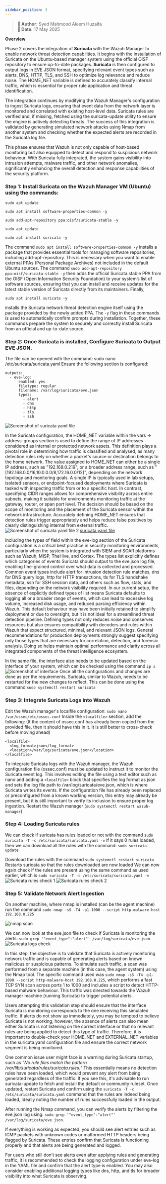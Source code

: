 ```yaml
---
sidebar_position: 3
---
```


> **📌 Author:** Syed Mahmood Aleem Huzaifa  
> **📅 Date:** 17 May 2025

**Overview**

Phase 2 covers the integration of **Suricata** with the Wazuh Manager to enable network threat detection capabilities. It begins with the installation of Suricata on the Ubuntu-based manager system using the official OISF repository to ensure up-to-date packages. **Suricata** is then configured to output logs in EVE JSON format, specifying relevant event types such as alerts, DNS, HTTP, TLS, and SSH to optimize log relevance and reduce noise. The HOME_NET variable is defined to accurately classify internal traffic, which is essential for proper rule application and threat identification.

The integration continues by modifying the Wazuh Manager's configuration to ingest Suricata logs, ensuring that event data from the network layer is monitored and correlated with existing host-level data. Suricata rules are verified and, if missing, fetched using the suricata-update utility to ensure the engine is actively detecting threats. The success of this integration is validated by generating simulated network attacks using Nmap from another system and checking whether the expected alerts are recorded in the Suricata log file.

This phase ensures that Wazuh is not only capable of host-based monitoring but also equipped to detect and respond to suspicious network behaviour. With Suricata fully integrated, the system gains visibility into intrusion attempts, malware traffic, and other network anomalies, significantly enhancing the overall detection and response capabilities of the security platform.

### Step 1: Install Suricata on the Wazuh Manager VM (Ubuntu) using the commands:
```
sudo apt update

sudo apt install software-properties-common -y

sudo add-apt-repository ppa:oisf/suricata-stable -y

sudo apt update

sudo apt install suricata -y
```
The command ```sudo apt install software-properties-common -y``` installs a package that provides essential tools for managing software repositories, including add-apt-repository. This is necessary when you want to enable external PPAs (Personal Package Archives) not included in the default Ubuntu sources. The command ```sudo add-apt-repository ppa:oisf/suricata-stable -y``` then adds the official Suricata stable PPA from the OISF (Open Information Security Foundation) to your system’s list of software sources, ensuring that you can install and receive updates for the latest stable version of Suricata directly from its maintainers. Finally, 
```
sudo apt install suricata -y
```
 installs the Suricata network threat detection engine itself using the package provided by the newly added PPA. The `-y` flag in these commands is used to automatically confirm prompts during installation. Together, these commands prepare the system to securely and correctly install Suricata from an official and up-to-date source.

### Step 2: Once Suricata is installed, Configure Suricata to Output EVE JSON.
The file can be opened with the command: sudo nano /etc/suricata/suricata.yaml
Ensure the following section is configured:
```
outputs:
  - eve-log:
      enabled: yes
      filetype: regular
      filename: /var/log/suricata/eve.json
      types:
        - alert
        - dns
        - http
        - tls
        - ssh
```
![Screenshot of suricata yaml file](img\pic28.png)

In the Suricata configuration, the HOME_NET variable within the vars → address-groups section is used to define the range of IP addresses considered as internal or protected network assets. This definition plays a pivotal role in determining how traffic is classified and analysed, as many detection rules rely on whether a packet's source or destination belongs to the home network. The value assigned to HOME_NET can either be a single IP address, such as "192.168.0.219", or a broader address range, such as "[192.168.0.0/16,10.0.0.0/8,172.16.0.0/12]", depending on the network topology and monitoring goals. A single IP is typically used in lab setups, isolated sensors, or endpoint-focused deployments where Suricata is tasked with inspecting traffic from or to a specific host. In contrast, specifying CIDR ranges allows for comprehensive visibility across entire subnets, making it suitable for environments monitoring traffic at the gateway, router, or span port level. The decision should be based on the scope of monitoring and the placement of the Suricata sensor within the network infrastructure. Accurately defining HOME_NET ensures that detection rules trigger appropriately and helps reduce false positives by clearly distinguishing internal from external traffic.
![Screenshot of suricata yaml file 2](img\pic29.png)
[suricata.yaml file](doc/suricata.yaml)

Including the types of field within the eve-log section of the Suricata configuration is a critical best practice in security monitoring environments, particularly when the system is integrated with SIEM and SOAR platforms such as Wazuh, MISP, TheHive, and Cortex. The types list explicitly defines which categories of events Suricata should output to the eve.json log file, enabling fine-grained control over what data is collected and processed. Common event types include alert for intrusion detection rule matches, dns for DNS query logs, http for HTTP transactions, tls for TLS handshake metadata, ssh for SSH session data, and others such as flow, stats, and files, depending on the network visibility required. In our current setup, the absence of explicitly defined types of list means Suricata defaults to logging all or a broader range of events, which can lead to excessive log volume, increased disk usage, and reduced parsing efficiency within Wazuh. This default behaviour may have been initially retained to simplify deployment or due to oversight, but it is not ideal for a streamlined threat detection pipeline. Defining types not only reduces noise and conserves resources but also ensures compatibility with decoders and rules within Wazuh that expect structured, minimal, and relevant JSON logs. General recommendations for production deployments strongly suggest specifying only those types that are necessary for correlation, detection, and forensic analysis. Doing so helps maintain optimal performance and clarity across all integrated components of the threat intelligence ecosystem.

In the same file, the interface also needs to be updated based on the interface of your system, which can be checked using the command `ip a`
![Screenshot of interface](img\pic30.png)
Once all the configurations and changes are done as per the requirements, Suricata, similar to Wazuh, needs to be restarted for the new changes to reflect. 
This can be done using the command ```sudo systemctl restart suricata```

### Step 3:  Integrate Suricata Logs into Wazuh
Edit the Wazuh manager's localfile configuration: ```sudo nano /var/ossec/etc/ossec.conf```
Inside the `<localfile>` section, add the following: (If the content of ossec.conf has already been copied from the provided file, then it should have this in it. It is still better to cross-check before moving ahead)
```
<localfile>
  <log_format>json</log_format>
  <location>/var/log/suricata/eve.json</location>
</localfile>
```
To integrate Suricata logs with the Wazuh manager, the Wazuh configuration file (ossec.conf) must be updated to instruct it to monitor the Suricata event log. This involves editing the file using a text editor such as nano and adding a `<localfile>` block that specifies the log format as json and sets the log file path to /var/log/suricata/eve.json, which is where Suricata writes its events. If the configuration file has already been replaced or preconfigured from a known working version, this entry may already be present, but it is still important to verify its inclusion to ensure proper log ingestion. 
Restart the Wazuh manager (```sudo systemctl restart wazuh-manager```)

### Step 4: Loading Suricata rules
We can check if suricata has rules loaded or not with the command ```sudo suricata -T -c /etc/suricata/suricata.yaml -v```
If it says 0 rules loaded, then we can download all the rules with the command: 
	```sudo suricata-update ```

Download the rules with the command ```sudo systemctl restart suricata```
Restarts suricata so that the rules downloaded are now loaded
We can now again check if the rules are present using the same command as used earlier, which is ```sudo suricata -T -c /etc/suricata/suricata.yaml -v```
![Suricata rules check 1](img\pic31.png)
![Suricata rules check 2](img\pic32.png)

### Step 5: Validate Network Alert Ingestion
On another machine, where nmap is installed (can be the agent machine) run the command ```sudo nmap -sS -T4 -p1-1000 --script http-malware-host 192.168.0.225```

![nmap scan](img\pic33.png)

We can now look at the eve.json file to check if Suricata is monitoring the alerts: 
```sudo grep '"event_type":"alert"' /var/log/suricata/eve.json```
![Suricata logs check](img\pic34.png)

In this step, the objective is to validate that Suricata is actively monitoring network traffic and is capable of generating alerts based on known malicious or suspicious patterns. To simulate such traffic, a scan was performed from a separate machine (in this case, the agent system) using the Nmap tool. The specific command used was ```sudo nmap -sS -T4 -p1-1000 --script http-malware-host 192.168.0.225```, which performs a fast TCP SYN scan across ports 1 to 1000 and includes a script to detect HTTP-based malware behaviour. This traffic was directed towards the Wazuh manager machine (running Suricata) to trigger potential alerts.

Users attempting this validation step should ensure that the interface Suricata is monitoring corresponds to the one receiving this simulated traffic. If alerts do not show up immediately, you may be tempted to believe Suricata is not working; however, the absence of alerts can also mean either Suricata is not listening on the correct interface or that no relevant rules are being applied to detect this type of traffic. Therefore, it is important to double-check your HOME_NET and EXTERNAL_NET variables in the suricata.yaml configuration file and ensure the correct network segment is being monitored.

One common issue user might face is a warning during Suricata startup, such as *“No rule files match the pattern /var/lib/suricata/rules/suricata.rules.”* This essentially means no detection rules have been loaded, which would prevent any alert from being generated regardless of the traffic. If you see this, it's advisable to run suricata-update to fetch and install the default or community ruleset. Once updated, restart Suricata and confirm using the `suricata -T -c /etc/suricata/suricata.yaml` command that the rules are indeed being loaded, ideally noting the number of rules successfully loaded in the output.

After running the Nmap command, you can verify the alerts by filtering the eve.json log using:
```sudo grep '"event_type":"alert"' /var/log/suricata/eve.json```.

If everything is working as expected, you should see alert entries such as ICMP packets with unknown codes or malformed HTTP headers being flagged by Suricata. These entries confirm that Suricata is functioning properly and that alerts are being generated and logged.

For users who still don’t see alerts even after applying rules and generating traffic, it is recommended to check the logging configuration under eve-log in the YAML file and confirm that the alert type is enabled. You may also consider enabling additional logging types like dns, http, and tls for broader visibility into what Suricata is observing.





